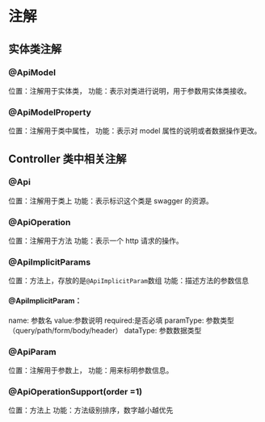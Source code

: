 # 注解
## 实体类注解
### @ApiModel 
位置：注解用于实体类，
功能：表示对类进行说明，用于参数用实体类接收。  
### @ApiModelProperty 
位置：注解用于类中属性，
功能：表示对 model 属性的说明或者数据操作更改。

## Controller 类中相关注解
### @Api 
位置：注解用于类上
功能：表示标识这个类是 swagger 的资源。  

### @ApiOperation 
位置：注解用于方法
功能：表示一个 http 请求的操作。  

### @ApiImplicitParams
位置：方法上，存放的是`@ApiImplicitParam`数组
功能：描述方法的参数信息
#### @ApiImplicitParam：
name: 参数名
value:参数说明
required:是否必填
paramType: 参数类型（query/path/form/body/header）
dataType: 参数数据类型


### @ApiParam 
位置：注解用于参数上，
功能：用来标明参数信息。

### @ApiOperationSupport(order =1)
位置：方法上
功能：方法级别排序，数字越小越优先



